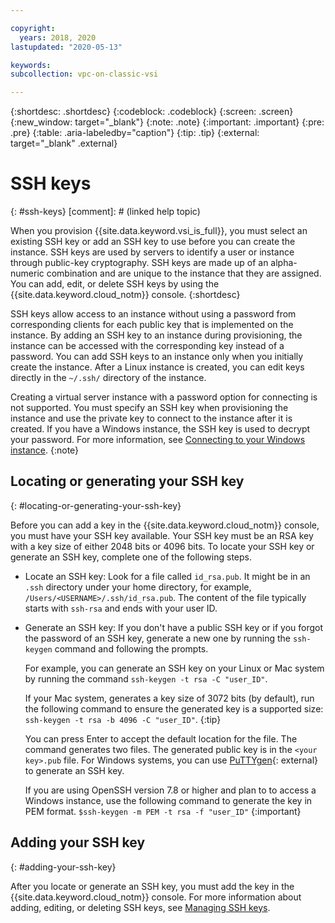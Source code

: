 ```yaml
---

copyright:
  years: 2018, 2020
lastupdated: "2020-05-13"

keywords: 
subcollection: vpc-on-classic-vsi

---
```


{:shortdesc: .shortdesc}
{:codeblock: .codeblock}
{:screen: .screen}
{:new_window: target="_blank"}
{:note: .note}
{:important: .important}
{:pre: .pre}
{:table: .aria-labeledby="caption"}
{:tip: .tip}
{:external: target="_blank" .external}

# SSH keys
{: #ssh-keys}
[comment]: # (linked help topic)

When you provision {{site.data.keyword.vsi_is_full}}, you must select an existing SSH key or add an SSH key to use before you can create the instance. SSH keys are used by servers to identify a user or instance through public-key cryptography. SSH keys are made up of an alpha-numeric combination and are unique to the instance that they are assigned. You can add, edit, or delete SSH keys by using the {{site.data.keyword.cloud_notm}} console.
{:shortdesc}

SSH keys allow access to an instance without using a password from corresponding clients for each public key that is implemented on the instance. By adding an SSH key to an instance during provisioning, the instance can be accessed with the corresponding key instead of a password. You can add SSH keys to an instance only when you initially create the instance. After a Linux instance is created, you can edit keys directly in the `~/.ssh/` directory of the instance.

Creating a virtual server instance with a password option for connecting is not supported. You must specify an SSH key when provisioning the instance and use the private key to connect to the instance after it is created. If you have a Windows instance, the SSH key is used to decrypt your password. For more information, see [Connecting to your Windows instance](/docs/vpc-on-classic-vsi?topic=vpc-on-classic-vsi-connecting-to-your-windows-instance). 
{:note}

## Locating or generating your SSH key
{: #locating-or-generating-your-ssh-key}

Before you can add a key in the {{site.data.keyword.cloud_notm}} console, you must have your SSH key available. Your SSH key must be an RSA key with a key size of either 2048 bits or 4096 bits. To locate your SSH key or generate an SSH key, complete one of the following steps.

 * Locate an SSH key: Look for a file called `id_rsa.pub`. It might be in an `.ssh` directory under your home directory, for example, `/Users/<USERNAME>/.ssh/id_rsa.pub`. The content of the file typically starts with `ssh-rsa` and ends with your user ID.  

* Generate an SSH key: If you don't have a public SSH key or if you forgot the password of an SSH key, generate a new one by running the `ssh-keygen` command and following the prompts. 

  For example, you can generate an SSH key on your Linux or Mac system by running the command `ssh-keygen -t rsa -C "user_ID"`.

  If your Mac system, generates a key size of 3072 bits (by default), run the following command to ensure the generated key is a supported size: `ssh-keygen -t rsa -b 4096 -C "user_ID"`.
  {:tip} 

  You can press Enter to accept the default location for the file. The command generates two files. The generated public key is in the `<your key>.pub` file. For Windows systems, you can use [PuTTYgen](https://www.ssh.com/ssh/putty/windows/puttygen){: external} to generate an SSH key.
  
  If you are using OpenSSH version 7.8 or higher and plan to to access a Windows instance, use the following command to generate the key in PEM format. `$ssh-keygen -m PEM -t rsa -f "user_ID"`
  {:important}
  
## Adding your SSH key
{: #adding-your-ssh-key}

After you locate or generate an SSH key, you must add the key in the {{site.data.keyword.cloud_notm}} console. For more information about adding, editing, or deleting SSH keys, see [Managing SSH keys](/docs/vpc-on-classic-vsi?topic=vpc-on-classic-vsi-managing-ssh-keys#managing-ssh-keys).

